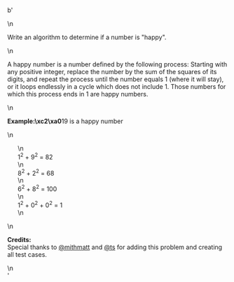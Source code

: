 b'<div class="question-description">\n<p><p>Write an algorithm to determine if a number is "happy".</p>\n<p>A happy number is a number defined by the following process: Starting with any positive integer, replace the number by the sum of the squares of its digits, and repeat the process until the number equals 1 (where it will stay), or it loops endlessly in a cycle which does not include 1. Those numbers for which this process ends in 1 are happy numbers.</p>\n<p><b>Example:\xc2\xa0</b>19 is a happy number</p>\n<ul style="list-style: none;">\n<li>1<sup>2</sup> + 9<sup>2</sup> = 82</li>\n<li>8<sup>2</sup> + 2<sup>2</sup> = 68</li>\n<li>6<sup>2</sup> + 8<sup>2</sup> = 100</li>\n<li>1<sup>2</sup> + 0<sup>2</sup> + 0<sup>2</sup> = 1</li>\n</ul>\n<p><b>Credits:</b><br/>Special thanks to <a href="https://leetcode.com/discuss/user/mithmatt">@mithmatt</a> and <a href="https://leetcode.com/discuss/user/ts">@ts</a> for adding this problem and creating all test cases.</p></p>\n</div>'